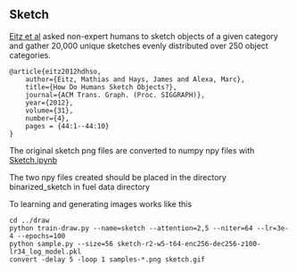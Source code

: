 
Sketch
------

[Eitz et al](http://cybertron.cg.tu-berlin.de/eitz/projects/classifysketch/) asked non-expert humans to sketch objects of a given category and gather 20,000 unique sketches evenly distributed over 250 object categories.

    @article{eitz2012hdhso,
        author={Eitz, Mathias and Hays, James and Alexa, Marc},
        title={How Do Humans Sketch Objects?},
        journal={ACM Trans. Graph. (Proc. SIGGRAPH)},
        year={2012},
        volume={31},
        number={4},
        pages = {44:1--44:10}
    }

The original sketch png files are converted to numpy npy files with 
[Sketch.ipynb](http://nbviewer.ipython.org/github/udibr/draw/blob/master/datasets/Sketch.ipynb)

The two npy files created should be placed in the directory binarized_sketch in fuel data directory

To learning and generating images works like this

    cd ../draw
    python train-draw.py --name=sketch --attention=2,5 --niter=64 --lr=3e-4 --epochs=100
    python sample.py --size=56 sketch-r2-w5-t64-enc256-dec256-z100-lr34_log_model.pkl
    convert -delay 5 -loop 1 samples-*.png sketch.gif